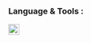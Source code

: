 ### Language & Tools : 
<img align="left" alt="Jupyter" width="22px" src="https://jupyter.org/assets/nav_logo.svg"/>